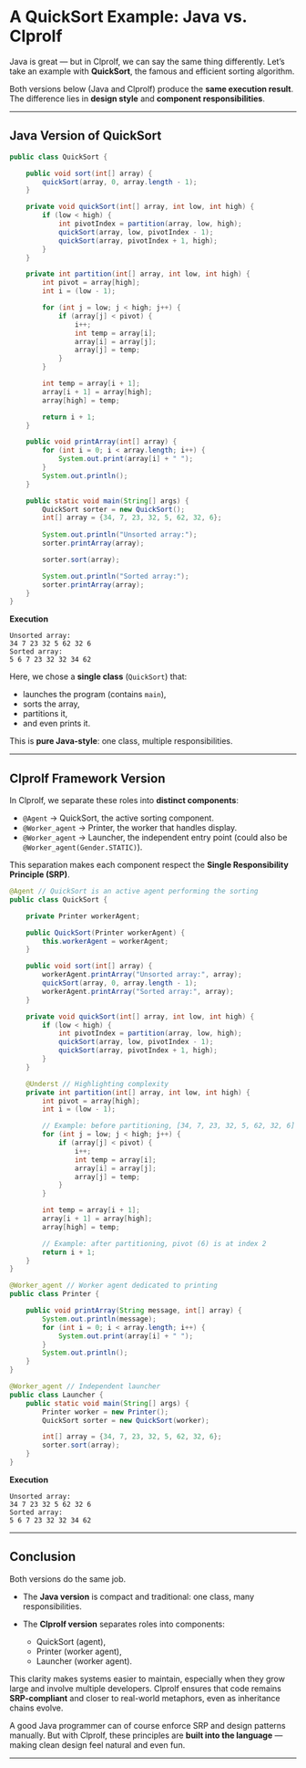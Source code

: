 # A QuickSort Example: Java vs. Clprolf

Java is great — but in Clprolf, we can say the same thing differently.
Let’s take an example with **QuickSort**, the famous and efficient sorting algorithm.

Both versions below (Java and Clprolf) produce the **same execution result**.
The difference lies in **design style** and **component responsibilities**.

---

## Java Version of QuickSort

```java
public class QuickSort {

    public void sort(int[] array) {
        quickSort(array, 0, array.length - 1);
    }

    private void quickSort(int[] array, int low, int high) {
        if (low < high) {
            int pivotIndex = partition(array, low, high);
            quickSort(array, low, pivotIndex - 1);
            quickSort(array, pivotIndex + 1, high);
        }
    }

    private int partition(int[] array, int low, int high) {
        int pivot = array[high];
        int i = (low - 1);

        for (int j = low; j < high; j++) {
            if (array[j] < pivot) {
                i++;
                int temp = array[i];
                array[i] = array[j];
                array[j] = temp;
            }
        }

        int temp = array[i + 1];
        array[i + 1] = array[high];
        array[high] = temp;

        return i + 1;
    }

    public void printArray(int[] array) {
        for (int i = 0; i < array.length; i++) {
            System.out.print(array[i] + " ");
        }
        System.out.println();
    }

    public static void main(String[] args) {
        QuickSort sorter = new QuickSort();
        int[] array = {34, 7, 23, 32, 5, 62, 32, 6};
        
        System.out.println("Unsorted array:");
        sorter.printArray(array);

        sorter.sort(array);

        System.out.println("Sorted array:");
        sorter.printArray(array);
    }
}
```

**Execution**

```
Unsorted array:
34 7 23 32 5 62 32 6 
Sorted array:
5 6 7 23 32 32 34 62
```

Here, we chose a **single class** (`QuickSort`) that:

* launches the program (contains `main`),
* sorts the array,
* partitions it,
* and even prints it.

This is **pure Java-style**: one class, multiple responsibilities.

---

## Clprolf Framework Version

In Clprolf, we separate these roles into **distinct components**:

* `@Agent` → QuickSort, the active sorting component.
* `@Worker_agent` → Printer, the worker that handles display.
* `@Worker_agent` → Launcher, the independent entry point (could also be `@Worker_agent(Gender.STATIC)`).

This separation makes each component respect the **Single Responsibility Principle (SRP)**.

```java
@Agent // QuickSort is an active agent performing the sorting
public class QuickSort {

    private Printer workerAgent;

    public QuickSort(Printer workerAgent) {
        this.workerAgent = workerAgent;
    }

    public void sort(int[] array) {
        workerAgent.printArray("Unsorted array:", array);
        quickSort(array, 0, array.length - 1);
        workerAgent.printArray("Sorted array:", array);
    }

    private void quickSort(int[] array, int low, int high) {
        if (low < high) {
            int pivotIndex = partition(array, low, high);
            quickSort(array, low, pivotIndex - 1);
            quickSort(array, pivotIndex + 1, high);
        }
    }

    @Underst // Highlighting complexity
    private int partition(int[] array, int low, int high) {
        int pivot = array[high];
        int i = (low - 1);

        // Example: before partitioning, [34, 7, 23, 32, 5, 62, 32, 6] (pivot = 6)
        for (int j = low; j < high; j++) {
            if (array[j] < pivot) {
                i++;
                int temp = array[i];
                array[i] = array[j];
                array[j] = temp;
            }
        }

        int temp = array[i + 1];
        array[i + 1] = array[high];
        array[high] = temp;

        // Example: after partitioning, pivot (6) is at index 2
        return i + 1;
    }
}

@Worker_agent // Worker agent dedicated to printing
public class Printer {

    public void printArray(String message, int[] array) {
        System.out.println(message);
        for (int i = 0; i < array.length; i++) {
            System.out.print(array[i] + " ");
        }
        System.out.println();
    }
}

@Worker_agent // Independent launcher
public class Launcher {
    public static void main(String[] args) {
        Printer worker = new Printer();
        QuickSort sorter = new QuickSort(worker);

        int[] array = {34, 7, 23, 32, 5, 62, 32, 6};
        sorter.sort(array);
    }
}
```

**Execution**

```
Unsorted array:
34 7 23 32 5 62 32 6 
Sorted array:
5 6 7 23 32 32 34 62
```

---

## Conclusion

Both versions do the same job.

* The **Java version** is compact and traditional: one class, many responsibilities.
* The **Clprolf version** separates roles into components:

  * QuickSort (agent),
  * Printer (worker agent),
  * Launcher (worker agent).

This clarity makes systems easier to maintain, especially when they grow large and involve multiple developers.
Clprolf ensures that code remains **SRP-compliant** and closer to real-world metaphors, even as inheritance chains evolve.

A good Java programmer can of course enforce SRP and design patterns manually.
But with Clprolf, these principles are **built into the language** — making clean design feel natural and even fun.

---
